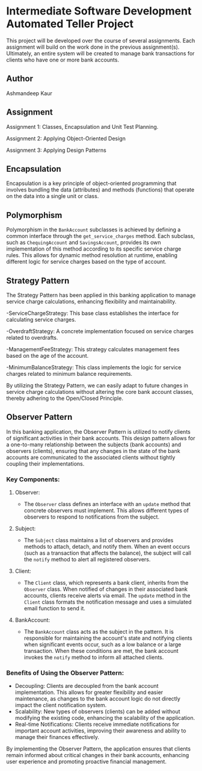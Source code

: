 # Intermediate Software Development Automated Teller Project
This project will be developed over the course of several assignments.  Each 
assignment will build on the work done in the previous assignment(s).  Ultimately, 
an entire system will be created to manage bank transactions for clients who 
have one or more bank accounts.

## Author
Ashmandeep Kaur

## Assignment
Assignment 1: Classes, Encapsulation and Unit Test Planning.

Assignment 2: Applying Object-Oriented Design

Assignment 3: Applying Design Patterns


## Encapsulation
Encapsulation is a key principle of object-oriented programming that involves bundling the data (attributes) and methods (functions) that operate on the data into a single unit or class.


## Polymorphism
Polymorphism in the `BankAccount` subclasses is achieved by defining a common interface through the `get_service_charges` method. Each subclass, such as `ChequingAccount` and `SavingsAccount`, provides its own implementation of this method according to its specific service charge rules. This allows for dynamic method resolution at runtime, enabling different logic for service charges based on the type of account.

## Strategy Pattern
The Strategy Pattern has been applied in this banking application to manage service charge calculations, enhancing flexibility and maintainability. 

-ServiceChargeStrategy: This base class establishes the interface for calculating service charges.

-OverdraftStrategy: A concrete implementation focused on service charges related to overdrafts.

-ManagementFeeStrategy: This strategy calculates management fees based on the age of the account.

-MinimumBalanceStrategy: This class implements the logic for service charges related to minimum balance requirements.

By utilizing the Strategy Pattern, we can easily adapt to future changes in service charge calculations without altering the core bank account classes, thereby adhering to the Open/Closed Principle.

## Observer Pattern

In this banking application, the Observer Pattern is utilized to notify clients of significant activities in their bank accounts. This design pattern allows for a one-to-many relationship between the subjects (bank accounts) and observers (clients), ensuring that any changes in the state of the bank accounts are communicated to the associated clients without tightly coupling their implementations.

### Key Components:

1. Observer: 
   - The `Observer` class defines an interface with an `update` method that concrete observers must implement. This allows different types of observers to respond to notifications from the subject.

2. Subject:
   - The `Subject` class maintains a list of observers and provides methods to attach, detach, and notify them. When an event occurs (such as a transaction that affects the balance), the subject will call the `notify` method to alert all registered observers.

3. Client:
   - The `Client` class, which represents a bank client, inherits from the `Observer` class. When notified of changes in their associated bank accounts, clients receive alerts via email. The `update` method in the `Client` class formats the notification message and uses a simulated email function to send it.

4. BankAccount:
   - The `BankAccount` class acts as the subject in the pattern. It is responsible for maintaining the account's state and notifying clients when significant events occur, such as a low balance or a large transaction. When these conditions are met, the bank account invokes the `notify` method to inform all attached clients.

### Benefits of Using the Observer Pattern:
- Decoupling: Clients are decoupled from the bank account implementation. This allows for greater flexibility and easier maintenance, as changes to the bank account logic do not directly impact the client notification system.
- Scalability: New types of observers (clients) can be added without modifying the existing code, enhancing the scalability of the application.
- Real-time Notifications: Clients receive immediate notifications for important account activities, improving their awareness and ability to manage their finances effectively.

By implementing the Observer Pattern, the application ensures that clients remain informed about critical changes in their bank accounts, enhancing user experience and promoting proactive financial management.
